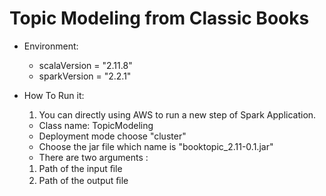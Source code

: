 # Topic Modeling from Classic Books

* Environment:
  - scalaVersion = "2.11.8"
  - sparkVersion = "2.2.1"

* How To Run it:

  1. You can directly using AWS to run a new step of Spark Application. 

   - Class name: TopicModeling
   - Deployment mode choose "cluster"
   - Choose the jar file which name is "booktopic_2.11-0.1.jar"

    * There are two arguments : 
     1. Path of the input ﬁle
     2. Path of the output ﬁle
